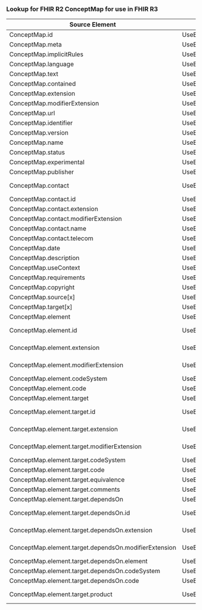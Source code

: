 ### Lookup for FHIR R2 ConceptMap for use in FHIR R3

| Source Element | Usage | Target |
| -------------- | ----- | ------ |
| ConceptMap.id | UseElementSameName | ConceptMap.id |
| ConceptMap.meta | UseElementSameName | ConceptMap.meta |
| ConceptMap.implicitRules | UseElementSameName | ConceptMap.implicitRules |
| ConceptMap.language | UseElementSameName | ConceptMap.language |
| ConceptMap.text | UseElementSameName | ConceptMap.text |
| ConceptMap.contained | UseElementSameName | ConceptMap.contained |
| ConceptMap.extension | UseElementSameName | ConceptMap.extension |
| ConceptMap.modifierExtension | UseElementSameName | ConceptMap.modifierExtension |
| ConceptMap.url | UseElementSameName | ConceptMap.url |
| ConceptMap.identifier | UseElementSameName | ConceptMap.identifier |
| ConceptMap.version | UseElementSameName | ConceptMap.version |
| ConceptMap.name | UseElementSameName | ConceptMap.name |
| ConceptMap.status | UseElementSameName | ConceptMap.status |
| ConceptMap.experimental | UseElementSameName | ConceptMap.experimental |
| ConceptMap.publisher | UseElementSameName | ConceptMap.publisher |
| ConceptMap.contact | UseExtension | http://hl7.org/fhir/1.0/StructureDefinition/extension-ConceptMap.contact |
| ConceptMap.contact.id | UseExtensionFromAncestor | - |
| ConceptMap.contact.extension | UseExtensionFromAncestor | - |
| ConceptMap.contact.modifierExtension | UseExtensionFromAncestor | - |
| ConceptMap.contact.name | UseExtensionFromAncestor | - |
| ConceptMap.contact.telecom | UseExtensionFromAncestor | - |
| ConceptMap.date | UseElementSameName | ConceptMap.date |
| ConceptMap.description | UseElementSameName | ConceptMap.description |
| ConceptMap.useContext | UseElementSameName | ConceptMap.useContext |
| ConceptMap.requirements | UseElementRenamed | ConceptMap.purpose |
| ConceptMap.copyright | UseElementSameName | ConceptMap.copyright |
| ConceptMap.source[x] | UseElementSameName | ConceptMap.source[x] |
| ConceptMap.target[x] | UseElementSameName | ConceptMap.target[x] |
| ConceptMap.element | UseElementRenamed | ConceptMap.group.element |
| ConceptMap.element.id | UseExtension | http://hl7.org/fhir/1.0/StructureDefinition/extension-ConceptMap.element.id |
| ConceptMap.element.extension | UseExtension | http://hl7.org/fhir/1.0/StructureDefinition/extension-ConceptMap.element.extension |
| ConceptMap.element.modifierExtension | UseExtension | http://hl7.org/fhir/1.0/StructureDefinition/extension-ConceptMap.element.modifierExtension |
| ConceptMap.element.codeSystem | UseElementRenamed | ConceptMap.group.source |
| ConceptMap.element.code | UseElementRenamed | ConceptMap.group.element.code |
| ConceptMap.element.target | UseElementRenamed | ConceptMap.group.element.target |
| ConceptMap.element.target.id | UseExtension | http://hl7.org/fhir/1.0/StructureDefinition/extension-ConceptMap.element.target.id |
| ConceptMap.element.target.extension | UseExtension | http://hl7.org/fhir/1.0/StructureDefinition/extension-ConceptMap.element.target.extension |
| ConceptMap.element.target.modifierExtension | UseExtension | http://hl7.org/fhir/1.0/StructureDefinition/extension-ConceptMap.element.target.modifierExtension |
| ConceptMap.element.target.codeSystem | UseElementRenamed | ConceptMap.group.element.target.dependsOn.code |
| ConceptMap.element.target.code | UseElementRenamed | ConceptMap.group.element.target.code |
| ConceptMap.element.target.equivalence | UseElementRenamed | ConceptMap.group.element.target.equivalence |
| ConceptMap.element.target.comments | UseElementRenamed | ConceptMap.group.element.target.comment |
| ConceptMap.element.target.dependsOn | UseElementRenamed | ConceptMap.group.element.target.dependsOn |
| ConceptMap.element.target.dependsOn.id | UseExtension | http://hl7.org/fhir/1.0/StructureDefinition/extension-ConceptMap.element.target.dependsOn.id |
| ConceptMap.element.target.dependsOn.extension | UseExtension | http://hl7.org/fhir/1.0/StructureDefinition/extension-ConceptMap.element.target.dependsOn.extension |
| ConceptMap.element.target.dependsOn.modifierExtension | UseExtension | http://hl7.org/fhir/1.0/StructureDefinition/extension-ConceptMap.element.target.dependsOn.modifierExtension |
| ConceptMap.element.target.dependsOn.element | UseElementRenamed | ConceptMap.group.element.target.dependsOn.property |
| ConceptMap.element.target.dependsOn.codeSystem | UseElementRenamed | ConceptMap.group.element.target.dependsOn.system |
| ConceptMap.element.target.dependsOn.code | UseElementRenamed | ConceptMap.group.element.target.dependsOn.code |
| ConceptMap.element.target.product | UseExtension | http://hl7.org/fhir/1.0/StructureDefinition/extension-ConceptMap.element.target.product |
